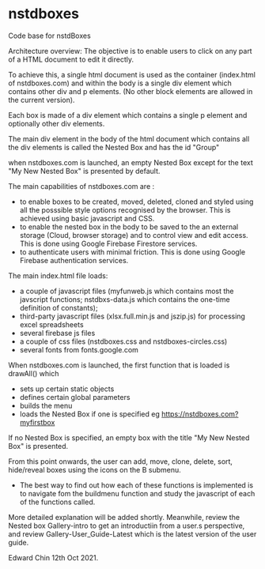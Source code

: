 # nstdboxes
Code base for nstdBoxes

Architecture overview:
The objective is to enable users to click on any part of a HTML document to edit it directly.

To achieve this, a single html document is used as the container (index.html of nstdboxes.com) and within the body is a single div element which contains other div and p elements. (No other block elements are allowed in the current version).

Each box is made of a div element which contains a single p element and optionally other div elements.

The main div element in the body of the html document which contains all the div elements is called the Nested Box and has the id "Group"

when nstdboxes.com is launched, an empty Nested Box except for  the text "My New Nested Box" is presented by default.



The main capabilities of nstdboxes.com are :
- to enable boxes to be created, moved, deleted, cloned and styled using all the posssible style options recognised by the browser. This is achieved using basic javascript and CSS.
- to enable the nested box in the body to be saved to the an external storage (Cloud, browser storage) and to control view and edit access. This is done using Google Firebase Firestore services.
- to authenticate users with minimal friction. This is done using Google Firebase authentication services.
  
  
  
The main index.html file loads:
- a couple of javascript files (myfunweb.js which contains most the javscript functions; nstdbxs-data.js which contains the one-time definition of constants);
- third-party javascript files (xlsx.full.min.js and jszip.js) for processing excel spreadsheets
- several firebase js files  
- a couple of css files (nstdboxes.css and nstdboxes-circles.css)
- several fonts from fonts.google.com

When nstdboxes.com is launched, the first function that is loaded is drawAll() which
- sets up certain static objects
- defines certain global parameters
- builds the menu
- loads the Nested Box if one is specified eg https://nstdboxes.com?myfirstbox

If no Nested Box is specified, an empty box with the title "My New Nested Box" is presented.
  
From this point onwards, the user can add, move, clone, delete, sort, hide/reveal boxes using the icons on the B submenu.
- The best way to find out how each of these functions is implemented is to navigate fom the buildmenu function and study the javascript of each of the functions called.

More detailed explanation will be added shortly.  Meanwhile, review the Nested box Gallery-intro to get an introductiin from a user.s perspective, and review Gallery-User_Guide-Latest which is the latest version of the user guide.



  
Edward Chin
12th Oct 2021.






  
  

